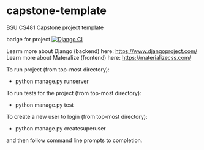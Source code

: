# capstone-template
BSU CS481 Capstone project template

badge for project
[![Django CI](https://github.com/cs481-ekh/f21-famada/actions/workflows/django.yml/badge.svg)](https://github.com/cs481-ekh/f21-famada/actions/workflows/django.yml)

Learm more about Django (backend) here: https://www.djangoproject.com/
Learn more about Materalize (frontend) here: https://materializecss.com/

To run project (from top-most directory):  
 * python manage.py runserver
  
To run tests for the project (from top-most directory):  
 * python manage.py test
  
To create a new user to login (from top-most directory):  
 * python manage.py createsuperuser
  
  and then follow command line prompts to completion.
